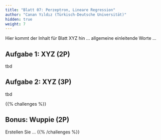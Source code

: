 ```yaml
---
title: "Blatt 07: Perzeptron, Lineare Regression"
author: "Canan Yıldız (Türkisch-Deutsche Universität)"
hidden: true
weight: 7
---
```



Hier kommt der Inhalt für Blatt XYZ hin ... allgemeine einleitende Worte ...

## Aufgabe 1: XYZ (2P)

tbd

## Aufgabe 2: XYZ (3P)

tbd



{{% challenges %}}
## Bonus: Wuppie (2P)
Erstellen Sie ...
{{% /challenges %}}
